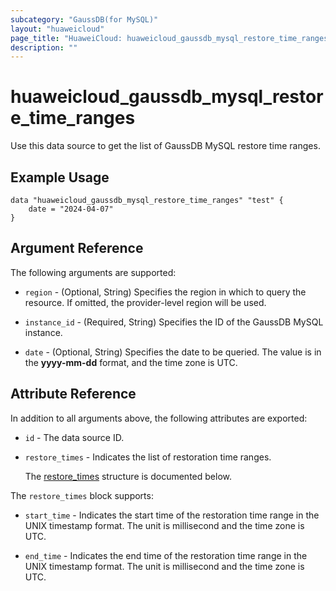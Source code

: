 ```yaml
---
subcategory: "GaussDB(for MySQL)"
layout: "huaweicloud"
page_title: "HuaweiCloud: huaweicloud_gaussdb_mysql_restore_time_ranges"
description: ""
---
```


# huaweicloud_gaussdb_mysql_restore_time_ranges

Use this data source to get the list of GaussDB MySQL restore time ranges.

## Example Usage

```hcl
data "huaweicloud_gaussdb_mysql_restore_time_ranges" "test" {
    date = "2024-04-07"
}
```

## Argument Reference

The following arguments are supported:

* `region` - (Optional, String) Specifies the region in which to query the resource.
  If omitted, the provider-level region will be used.

* `instance_id` - (Required, String) Specifies the ID of the GaussDB MySQL instance.

* `date` - (Optional, String) Specifies the date to be queried.
  The value is in the **yyyy-mm-dd** format, and the time zone is UTC.

## Attribute Reference

In addition to all arguments above, the following attributes are exported:

* `id` - The data source ID.

* `restore_times` - Indicates the list of restoration time ranges.

  The [restore_times](#restore_times_struct) structure is documented below.

<a name="restore_times_struct"></a>
The `restore_times` block supports:

* `start_time` - Indicates the start time of the restoration time range in the UNIX timestamp format.
  The unit is millisecond and the time zone is UTC.

* `end_time` - Indicates the end time of the restoration time range in the UNIX timestamp format.
  The unit is millisecond and the time zone is UTC.
